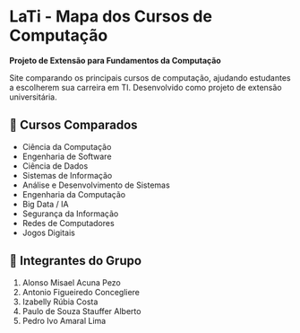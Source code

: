 # LaTi - Mapa dos Cursos de Computação

**Projeto de Extensão para Fundamentos da Computação**

Site comparando os principais cursos de computação, ajudando estudantes a escolherem sua carreira em TI. Desenvolvido como projeto de extensão universitária.

## 🎯 Cursos Comparados
- Ciência da Computação
- Engenharia de Software
- Ciência de Dados
- Sistemas de Informação
- Análise e Desenvolvimento de Sistemas
- Engenharia da Computação
- Big Data / IA
- Segurança da Informação
- Redes de Computadores
- Jogos Digitais

## 👥 Integrantes do Grupo
1. Alonso Misael Acuna Pezo
2. Antonio Figueiredo Concegliere
3. Izabelly Rúbia Costa
4. Paulo de Souza Stauffer Alberto
5. Pedro Ivo Amaral Lima
